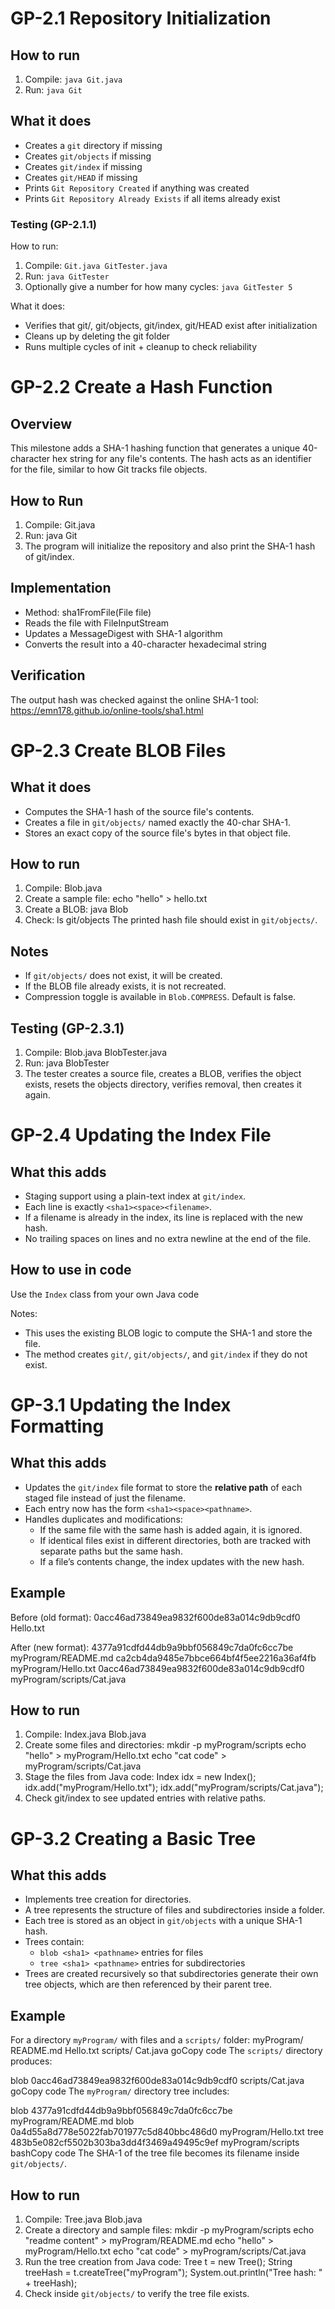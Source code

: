# GP-2.1 Repository Initialization

## How to run
1) Compile: `java Git.java`
2) Run: `java Git`

## What it does
- Creates a `git` directory if missing
- Creates `git/objects` if missing
- Creates `git/index` if missing
- Creates `git/HEAD` if missing
- Prints `Git Repository Created` if anything was created
- Prints `Git Repository Already Exists` if all items already exist

### Testing (GP-2.1.1)

How to run:
1. Compile: `Git.java GitTester.java`
2. Run: `java GitTester`
3. Optionally give a number for how many cycles: `java GitTester 5`

What it does:
- Verifies that git/, git/objects, git/index, git/HEAD exist after initialization
- Cleans up by deleting the git folder
- Runs multiple cycles of init + cleanup to check reliability

# GP-2.2 Create a Hash Function

## Overview
This milestone adds a SHA-1 hashing function that generates a unique 40-character hex string for any file's contents. The hash acts as an identifier for the file, similar to how Git tracks file objects.

## How to Run
1. Compile:
   Git.java
2. Run:
   java Git
3. The program will initialize the repository and also print the SHA-1 hash of git/index.

## Implementation
- Method: sha1FromFile(File file)
- Reads the file with FileInputStream
- Updates a MessageDigest with SHA-1 algorithm
- Converts the result into a 40-character hexadecimal string

## Verification
The output hash was checked against the online SHA-1 tool:
https://emn178.github.io/online-tools/sha1.html

# GP-2.3 Create BLOB Files

## What it does
- Computes the SHA-1 hash of the source file's contents.
- Creates a file in `git/objects/` named exactly the 40-char SHA-1.
- Stores an exact copy of the source file's bytes in that object file.

## How to run
1) Compile:
   Blob.java
2) Create a sample file:
   echo "hello" > hello.txt
3) Create a BLOB:
   java Blob
4) Check:
   ls git/objects
   The printed hash file should exist in `git/objects/`.

## Notes
- If `git/objects/` does not exist, it will be created.
- If the BLOB file already exists, it is not recreated.
- Compression toggle is available in `Blob.COMPRESS`. Default is false.

## Testing (GP-2.3.1)
1) Compile:
   Blob.java BlobTester.java
2) Run:
   java BlobTester
3) The tester creates a source file, creates a BLOB, verifies the object exists, resets the objects directory, verifies removal, then creates it again.

# GP-2.4 Updating the Index File

## What this adds
- Staging support using a plain-text index at `git/index`.
- Each line is exactly `<sha1><space><filename>`.
- If a filename is already in the index, its line is replaced with the new hash.
- No trailing spaces on lines and no extra newline at the end of the file.

## How to use in code
Use the `Index` class from your own Java code

Notes:
- This uses the existing BLOB logic to compute the SHA-1 and store the file.
- The method creates `git/`, `git/objects/`, and `git/index` if they do not exist.

# GP-3.1 Updating the Index Formatting

## What this adds
- Updates the `git/index` file format to store the **relative path** of each staged file instead of just the filename.
- Each entry now has the form `<sha1><space><pathname>`.
- Handles duplicates and modifications:
  - If the same file with the same hash is added again, it is ignored.
  - If identical files exist in different directories, both are tracked with separate paths but the same hash.
  - If a file’s contents change, the index updates with the new hash.

## Example

Before (old format):
0acc46ad73849ea9832f600de83a014c9db9cdf0 Hello.txt

After (new format):
4377a91cdfd44db9a9bbf056849c7da0fc6cc7be myProgram/README.md
ca2cb4da9485e7bbce664bf4f5ee2216a36af4fb myProgram/Hello.txt
0acc46ad73849ea9832f600de83a014c9db9cdf0 myProgram/scripts/Cat.java

## How to run
1) Compile:
   Index.java Blob.java
2) Create some files and directories:
   mkdir -p myProgram/scripts
   echo "hello" > myProgram/Hello.txt
   echo "cat code" > myProgram/scripts/Cat.java
3) Stage the files from Java code:
   Index idx = new Index();
   idx.add("myProgram/Hello.txt");
   idx.add("myProgram/scripts/Cat.java");
4) Check git/index to see updated entries with relative paths.

# GP-3.2 Creating a Basic Tree

## What this adds
- Implements tree creation for directories.
- A tree represents the structure of files and subdirectories inside a folder.
- Each tree is stored as an object in `git/objects` with a unique SHA-1 hash.
- Trees contain:
  - `blob <sha1> <pathname>` entries for files
  - `tree <sha1> <pathname>` entries for subdirectories
- Trees are created recursively so that subdirectories generate their own tree objects, which are then referenced by their parent tree.

## Example
For a directory `myProgram/` with files and a `scripts/` folder:
myProgram/
README.md
Hello.txt
scripts/
Cat.java
goCopy code
The `scripts/` directory produces:


blob 0acc46ad73849ea9832f600de83a014c9db9cdf0 scripts/Cat.java
goCopy code
The `myProgram/` directory tree includes:

blob 4377a91cdfd44db9a9bbf056849c7da0fc6cc7be myProgram/README.md
blob 0a4d55a8d778e5022fab701977c5d840bbc486d0 myProgram/Hello.txt
tree 483b5e082cf5502b303ba3dd4f3469a49495c9ef myProgram/scripts
bashCopy code
The SHA-1 of the tree file becomes its filename inside `git/objects/`.

## How to run
1) Compile:
   Tree.java Blob.java
2) Create a directory and sample files:
   mkdir -p myProgram/scripts
   echo "readme content" > myProgram/README.md
   echo "hello" > myProgram/Hello.txt
   echo "cat code" > myProgram/scripts/Cat.java
3) Run the tree creation from Java code:
   Tree t = new Tree();
   String treeHash = t.createTree("myProgram");
   System.out.println("Tree hash: " + treeHash);
4) Check inside `git/objects/` to verify the tree file exists.


